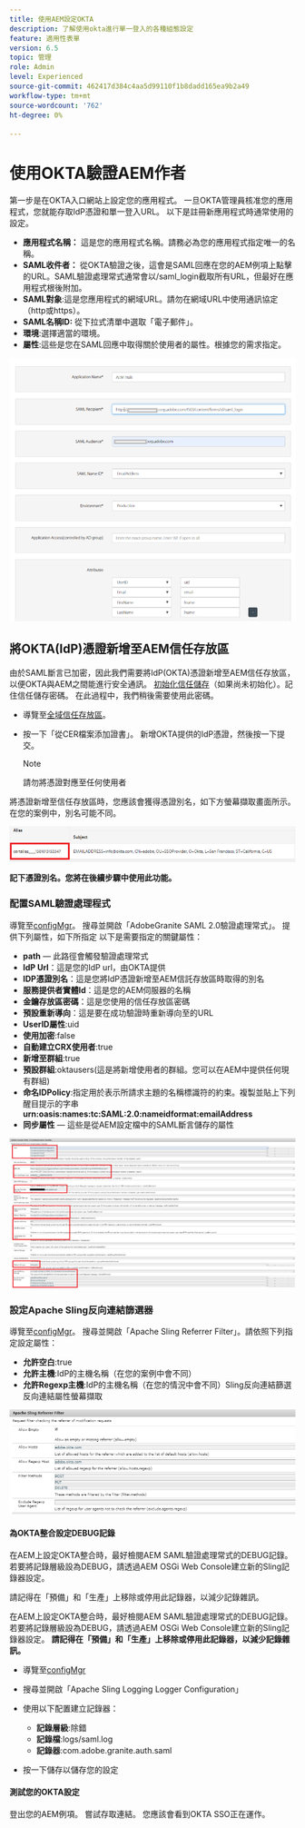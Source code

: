 ```yaml
---
title: 使用AEM設定OKTA
description: 了解使用okta進行單一登入的各種組態設定
feature: 適用性表單
version: 6.5
topic: 管理
role: Admin
level: Experienced
source-git-commit: 462417d384c4aa5d99110f1b8dadd165ea9b2a49
workflow-type: tm+mt
source-wordcount: '762'
ht-degree: 0%

---
```



# 使用OKTA驗證AEM作者

第一步是在OKTA入口網站上設定您的應用程式。 一旦OKTA管理員核准您的應用程式，您就能存取IdP憑證和單一登入URL。 以下是註冊新應用程式時通常使用的設定。

* **應用程式名稱：** 這是您的應用程式名稱。請務必為您的應用程式指定唯一的名稱。
* **SAML收件者：** 從OKTA驗證之後，這會是SAML回應在您的AEM例項上點擊的URL。SAML驗證處理常式通常會以/saml_login截取所有URL，但最好在應用程式根後附加。
* **SAML對象**:這是您應用程式的網域URL。請勿在網域URL中使用通訊協定（http或https）。
* **SAML名稱ID:** 從下拉式清單中選取「電子郵件」。
* **環境**:選擇適當的環境。
* **屬性**:這些是您在SAML回應中取得關於使用者的屬性。根據您的需求指定。


![okta應用程式](assets/okta-app-settings-blurred.PNG)


## 將OKTA(IdP)憑證新增至AEM信任存放區

由於SAML斷言已加密，因此我們需要將IdP(OKTA)憑證新增至AEM信任存放區，以便OKTA與AEM之間能進行安全通訊。
[初始化信任儲存](http://localhost:4502/libs/granite/security/content/truststore.html)（如果尚未初始化）。記住信任儲存密碼。 在此過程中，我們稍後需要使用此密碼。

* 導覽至[全域信任存放區](http://localhost:4502/libs/granite/security/content/truststore.html)。
* 按一下「從CER檔案添加證書」。 新增OKTA提供的IdP憑證，然後按一下提交。

   >[!NOTE]
   >
   >請勿將憑證對應至任何使用者

將憑證新增至信任存放區時，您應該會獲得憑證別名，如下方螢幕擷取畫面所示。 在您的案例中，別名可能不同。

![憑證別名](assets/cert-alias.PNG)

**記下憑證別名。您將在後續步驟中使用此功能。**

### 配置SAML驗證處理程式

導覽至[configMgr](http://localhost:4502/system/console/configMgr)。
搜尋並開啟「AdobeGranite SAML 2.0驗證處理常式」。
提供下列屬性，如下所指定
以下是需要指定的關鍵屬性：

* **path**  — 此路徑會觸發驗證處理常式
* **IdP Url**：這是您的IdP url，由OKTA提供
* **IDP憑證別名**：這是您將IdP憑證新增至AEM信託存放區時取得的別名
* **服務提供者實體Id**：這是您的AEM伺服器的名稱
* **金鑰存放區密碼**：這是您使用的信任存放區密碼
* **預設重新導向**：這是要在成功驗證時重新導向至的URL
* **UserID屬性**:uid
* **使用加密**:false
* **自動建立CRX使用者**:true
* **新增至群組**:true
* **預設群組**:oktausers(這是將新增使用者的群組。您可以在AEM中提供任何現有群組)
* **命名IDPolicy**:指定用於表示所請求主題的名稱標識符的約束。複製並貼上下列醒目提示的字串&#x200B;**urn:oasis:names:tc:SAML:2.0:nameidformat:emailAddress**
* **同步屬性**  — 這些是從AEM設定檔中的SAML斷言儲存的屬性

![saml-authentication-handler](assets/saml-authentication-settings-blurred.PNG)

### 設定Apache Sling反向連結篩選器

導覽至[configMgr](http://localhost:4502/system/console/configMgr)。
搜尋並開啟「Apache Sling Referrer Filter」。請依照下列指定設定屬性：

* **允許空白**:true
* **允許主機**:IdP的主機名稱（在您的案例中會不同）
* **允許Regexp主機**:IdP的主機名稱（在您的情況中會不同）Sling反向連結篩選反向連結屬性螢幕擷取

![反向連結篩選](assets/sling-referrer-filter.PNG)

#### 為OKTA整合設定DEBUG記錄

在AEM上設定OKTA整合時，最好檢閱AEM SAML驗證處理常式的DEBUG記錄。 若要將記錄層級設為DEBUG，請透過AEM OSGi Web Console建立新的Sling記錄器設定。

請記得在「預備」和「生產」上移除或停用此記錄器，以減少記錄雜訊。

在AEM上設定OKTA整合時，最好檢閱AEM SAML驗證處理常式的DEBUG記錄。 若要將記錄層級設為DEBUG，請透過AEM OSGi Web Console建立新的Sling記錄器設定。
**請記得在「預備」和「生產」上移除或停用此記錄器，以減少記錄雜訊。**
* 導覽至[configMgr](http://localhost:4502/system/console/configMgr)

* 搜尋並開啟「Apache Sling Logging Logger Configuration」
* 使用以下配置建立記錄器：
   * **記錄層級**:除錯
   * **記錄檔**:logs/saml.log
   * **記錄器**:com.adobe.granite.auth.saml
* 按一下儲存以儲存您的設定



#### 測試您的OKTA設定

登出您的AEM例項。 嘗試存取連結。 您應該會看到OKTA SSO正在運作。
